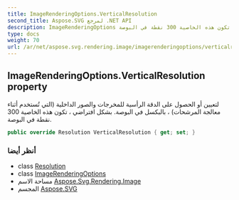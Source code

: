 ```yaml
---
title: ImageRenderingOptions.VerticalResolution
second_title: Aspose.SVG لمرجع .NET API
description: ImageRenderingOptions ملكية. لتعيين أو الحصول على الدقة الرأسية للمخرجات والصور الداخلية التي تُستخدم أثناء معالجة المرشحات  بالبكسل في البوصة. بشكل افتراضي  تكون هذه الخاصية 300 نقطة في البوصة.
type: docs
weight: 70
url: /ar/net/aspose.svg.rendering.image/imagerenderingoptions/verticalresolution/
---
```

## ImageRenderingOptions.VerticalResolution property

لتعيين أو الحصول على الدقة الرأسية للمخرجات والصور الداخلية (التي تُستخدم أثناء معالجة المرشحات) ، بالبكسل في البوصة. بشكل افتراضي ، تكون هذه الخاصية 300 نقطة في البوصة.

```csharp
public override Resolution VerticalResolution { get; set; }
```

### أنظر أيضا

* class [Resolution](../../../aspose.svg.drawing/resolution/)
* class [ImageRenderingOptions](../)
* مساحة الاسم [Aspose.Svg.Rendering.Image](../../imagerenderingoptions/)
* المجسم [Aspose.SVG](../../../)


